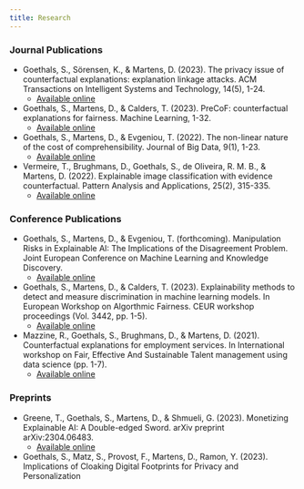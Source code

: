 ```yaml
---
title: Research
---
```

### Journal Publications
- Goethals, S., Sörensen, K., & Martens, D. (2023). The privacy issue of counterfactual explanations: explanation linkage attacks. ACM Transactions on Intelligent Systems and Technology, 14(5), 1-24.
   - [Available online](https://dl.acm.org/doi/abs/10.1145/3608482?casa_token=jTZ9jodFLYgAAAAA%3AovCJhwiJaXcoKmqNh8v2F3i5GpiQdokZFfshoXfPAyBnY_9eM1VphnijXo6em0XndSf3vRSeBOAj)
- Goethals, S., Martens, D., & Calders, T. (2023). PreCoF: counterfactual explanations for fairness. Machine Learning, 1-32.
   - [Available online](https://dl.acm.org/doi/abs/10.1145/3608482?casa_token=jTZ9jodFLYgAAAAA%3AovCJhwiJaXcoKmqNh8v2F3i5GpiQdokZFfshoXfPAyBnY_9eM1VphnijXo6em0XndSf3vRSeBOAj)
- Goethals, S., Martens, D., & Evgeniou, T. (2022). The non-linear nature of the cost of comprehensibility. Journal of Big Data, 9(1), 1-23.
   - [Available online](https://link.springer.com/article/10.1186/s40537-022-00579-2?trk=public_post_comment-text)
- Vermeire, T., Brughmans, D., Goethals, S., de Oliveira, R. M. B., & Martens, D. (2022). Explainable image classification with evidence counterfactual. Pattern Analysis and Applications, 25(2), 315-335.
   - [Available online](https://link.springer.com/article/10.1007/s10044-021-01055-y)

### Conference Publications
- Goethals, S., Martens, D., & Evgeniou, T. (forthcoming). Manipulation Risks in Explainable AI: The Implications of the Disagreement Problem. Joint European Conference on Machine Learning and Knowledge Discovery.
   - [Available online](https://arxiv.org/pdf/2306.13885.pdf)
- Goethals, S., Martens, D., & Calders, T. (2023). Explainability methods to detect and measure discrimination in machine learning models. In European Workshop on Algorthmic Fairness. CEUR workshop proceedings (Vol. 3442, pp. 1-5).
   - [Available online](https://ceur-ws.org/Vol-3442/paper-11.pdf)
- Mazzine, R., Goethals, S., Brughmans, D., & Martens, D. (2021). Counterfactual explanations for employment services. In International workshop on Fair, Effective And Sustainable Talent management using data science (pp. 1-7).
   - [Available online](https://feast-ecmlpkdd.github.io/archive/2021/papers/FEAST2021_paper_7.pdf)
 
### Preprints
- Greene, T., Goethals, S., Martens, D., & Shmueli, G. (2023). Monetizing Explainable AI: A Double-edged Sword. arXiv preprint arXiv:2304.06483. 
   - [Available online](https://arxiv.org/pdf/2304.06483.pdf)
- Goethals, S., Matz, S., Provost, F., Martens, D., Ramon, Y. (2023).  Implications of Cloaking Digital Footprints for Privacy and Personalization
